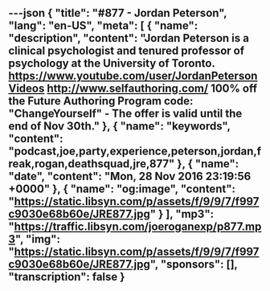 ---json
{
  "title": "#877 - Jordan Peterson",
  "lang": "en-US",
  "meta": [
    {
      "name": "description",
      "content": "Jordan Peterson is a clinical psychologist and tenured professor of psychology at the University of Toronto. https://www.youtube.com/user/JordanPetersonVideos http://www.selfauthoring.com/ 100% off the Future Authoring Program code: \"ChangeYourself\" - The offer is valid until the end of Nov 30th."
    },
    {
      "name": "keywords",
      "content": "podcast,joe,party,experience,peterson,jordan,freak,rogan,deathsquad,jre,877"
    },
    {
      "name": "date",
      "content": "Mon, 28 Nov 2016 23:19:56 +0000"
    },
    {
      "name": "og:image",
      "content": "https://static.libsyn.com/p/assets/f/9/9/7/f997c9030e68b60e/JRE877.jpg"
    }
  ],
  "mp3": "https://traffic.libsyn.com/joeroganexp/p877.mp3",
  "img": "https://static.libsyn.com/p/assets/f/9/9/7/f997c9030e68b60e/JRE877.jpg",
  "sponsors": [],
  "transcription": false
}
---
<episode-header />

<timemark seconds="0" />

<transcribe-call-to-action />

<episode-footer />